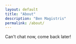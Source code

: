 ```yaml
---
layout: default
title: "About"
description: "Ben Magistris"
permalink: /about/
---
```


Can't chat now, come back later!
